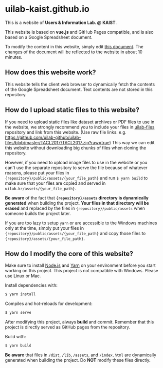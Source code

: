 # uilab-kaist.github.io

This is a website of **Users & Information Lab. @ KAIST**.

This website is based on **vue.js** and GitHub Pages compatible, and is also based on a Google Spreadsheet document. 

To modify the content in this website, simply edit [this document](https://docs.google.com/spreadsheets/d/1v2JBn1EHa20kcwz5rtszoNmjx9Znqzk-dGMhKw1m3vE/edit?usp=sharing). The changes of the document will be reflected to the website in about 10 minutes. 

## How does this website work?

This website tells the client web browser to dynamically fetch the contents of the Google Spreadsheet document. Text contents are not stored in this repository. 

## How do I upload static files to this website?

If you need to upload static files like dataset archives or PDF files to use in the website, we strongly recommend you to include your files in [uilab-files](https://github.com/uilab-github/uilab-files) repository and link from this website. (Use raw file links. e.g. https://github.com/uilab-github/uilab-files/blob/master/TACL2017/TACL2017.zip?raw=true) This way we can edit this website without downloading big chunks of files when cloning the repository. 

However, if you need to upload image files to use in the website or you can't use the separate repository to serve the file because of whatever reasons, please put your files in `{repository}/public/assets/{your_file_path}` and run `$ yarn build` to make sure that your files are copied and served in `uilab.kr/assets/{your_file_path}`. 

**Be aware** of the fact that **`{repository}/assets` directory is dynamically generated** when building the project. **Your files in that directory will be erased** and replaced by the files in `{repository}/public/assets` when someone builds the project later.

If you are too lazy to setup `yarn` or are accessible to the Windows machines only at the time, simply put your files in `{repository}/public/assets/{your_file_path}` and copy those files to `{repository}/assets/{your_file_path}`. 

## How do I modify the core of this website?

Make sure to install [Node.js](https://nodejs.org/en/) and [Yarn](https://yarnpkg.com/en/) on your environment before you start working on this project.
This project is not compatible with Windows. Please use Linux or Mac. 

Install dependencies with:

```bash
$ yarn install
```

Compiles and hot-reloads for development:

```bash
$ yarn serve
```

After modifying this project, always **build** and commit.
Remember that this project is directly served as GitHub pages from the repository. 

Build with:

```bash
$ yarn build
```

**Be aware** that files in `/dist`, `/lib`, `/assets`, and `/index.html` are dynamically generated when building the project. Do **NOT** modify these files directly. 